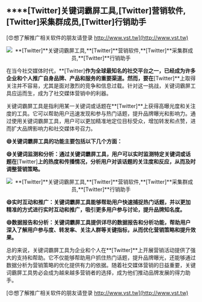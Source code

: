 ## ****[Twitter]**关键词霸屏工具,**[Twitter]**营销软件,**[Twitter]**采集群成员,**[Twitter]**行销助手**

[😍想了解推广相关软件的朋友请登录 http://www.vst.tw](http://www.vst.tw)

 <center><img src="https://vst.tw/MP4/tuiguang/png/0.png" alt="**[Twitter]**关键词霸屏工具,**[Twitter]**营销软件,**[Twitter]**采集群成员,**[Twitter]**行销助手"></center>

在当今社交媒体时代，**[Twitter]**作为全球最知名的社交平台之一，已经成为许多企业和个人推广自身品牌、产品和服务的重要渠道。然而，要在**[Twitter]**上取得关注并不容易，尤其是面对激烈的竞争和信息过载。针对这一挑战，关键词霸屏工具应运而生，成为了社交媒体营销中的利器。

关键词霸屏工具是指利用某一关键词或话题在**[Twitter]**上获得高曝光度和关注度的工具。它可以帮助用户迅速发现和参与热门话题，提升品牌曝光和影响力。通过使用关键词霸屏工具，用户可以更加精准地定位目标受众，增加转发和点赞，进而扩大品牌影响力和社交媒体号召力。

**😄关键词霸屏工具的功能主要包括以下几个方面：**

**😄关键词监测和分析：通过关键词霸屏工具，用户可以实时监测特定关键词或话题在**[Twitter]**上的热度和传播情况，分析用户对该话题的关注度和反应，从而及时调整营销策略。**

 <center><img src="https://vst.tw/MP4/tuiguang/png/2.png" alt="**[Twitter]**关键词霸屏工具,**[Twitter]**营销软件,**[Twitter]**采集群成员,**[Twitter]**行销助手"></center>

**😄实时互动和推广：关键词霸屏工具能够帮助用户快速捕捉热门话题，并以更加精准的方式进行实时互动和推广，吸引更多用户参与讨论，提升品牌知名度。**

**😄数据报告和分析：关键词霸屏工具提供详尽的数据报告和分析功能，帮助用户深入了解用户参与度、转发率、关注人群等关键指标，从而优化营销策略和提升效果。**

总的来说，关键词霸屏工具为企业和个人在**[Twitter]**上开展营销活动提供了强大的支持和帮助。它不仅能够帮助用户抓住热门话题，提升品牌曝光，还能够通过数据分析为营销策略的优化提供有力的依据。随着社交媒体营销的日益重要，关键词霸屏工具势必会成为越来越多营销者的选择，成为他们推动品牌发展的得力助手。

[😍想了解推广相关软件的朋友请登录 http://www.vst.tw](http://www.vst.tw)



